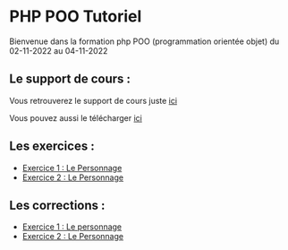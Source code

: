 # PHP POO Tutoriel

Bienvenue dans la formation php POO (programmation orientée objet) du 02-11-2022 au 04-11-2022

## Le support de cours :

Vous retrouverez le support de cours juste [ici](https://slides.com/davidjegat-1/php-poo-training/fullscreen)

Vous pouvez aussi le télécharger [ici](./assets/php-poo-training.pdf)

## Les exercices :

- [Exercice 1 : Le Personnage](./exercices/Exercice%201%20%3A%20Le%20Personnage.md)
- [Exercice 2 : Le Personnage](./exercices/Exercice%202%20%3A%20Le%20Personnage%20et%20classes.md)

## Les corrections :

- [Exercice 1 : Le personnage](https://github.com/Djeg/formation-php-poo/commit/c0e280543947374e25e3c9e11dcc4c79bc9838b5)
- [Exercice 2 : Le Personnage](https://github.com/Djeg/formation-php-poo/commit/b4f812b26dc8a52ef5c5406444de26d73e367caa)
